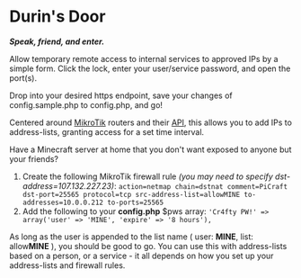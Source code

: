 # Durin's Door

**_Speak, friend, and enter._**

Allow temporary remote access to internal services to approved IPs by a simple form.  Click the lock, enter your user/service password, and open the port(s).

Drop into your desired https endpoint, save your changes of config.sample.php to config.php, and go!
  
Centered around [MikroTik](https://mikrotik.com/) routers and their [API](https://help.mikrotik.com/docs/display/ROS/REST+API), this allows you to add IPs to address-lists, granting access for a set time interval.

Have a Minecraft server at home that you don't want exposed to anyone but your friends?

1. Create the following MikroTik firewall rule _(you may need to specify dst-address=107.132.227.23)_:
   `action=netmap chain=dstnat comment=PiCraft dst-port=25565 protocol=tcp src-address-list=allowMINE to-addresses=10.0.0.212 to-ports=25565`
2. Add the following to your **config.php** $pws array:
   `'Cr4fty PW!' => array('user' => 'MINE', 'expire' => '8 hours'),`

As long as the user is appended to the list name ( user: **MINE**, list: allow**MINE** ), you should be good to go.  You can use this with address-lists based on a person, or a service - it all depends on how you set up your address-lists and firewall rules.
